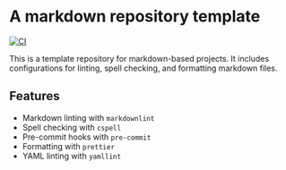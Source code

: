 # A markdown repository template

[![CI](https://github.com/isaac-cf-wong/markdown-template/actions/workflows/ci.yml/badge.svg)](https://github.com/isaac-cf-wong/markdown-template/actions/workflows/CI.yml)

This is a template repository for markdown-based projects.
It includes configurations for linting, spell checking, and formatting markdown files.

## Features

- Markdown linting with `markdownlint`
- Spell checking with `cspell`
- Pre-commit hooks with `pre-commit`
- Formatting with `prettier`
- YAML linting with `yamllint`
